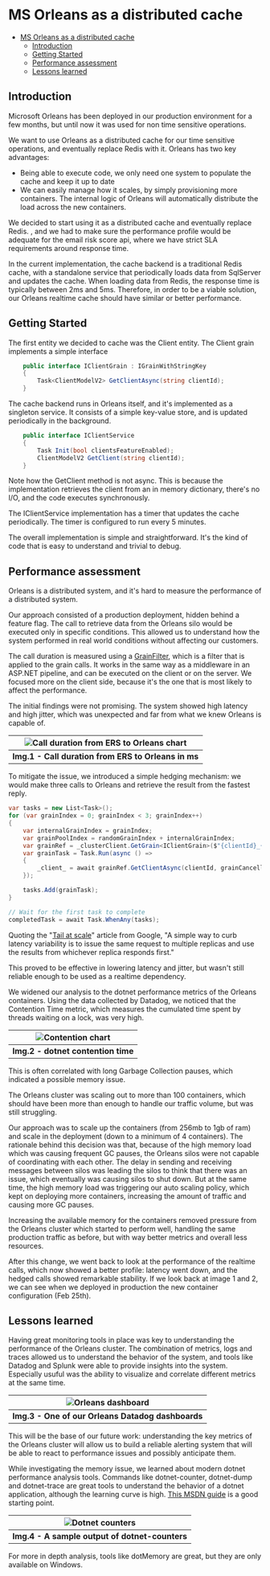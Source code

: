 # MS Orleans as a distributed cache

- [MS Orleans as a distributed cache](#ms-orleans-as-a-distributed-cache)
  - [Introduction](#introduction)
  - [Getting Started](#getting-started)
  - [Performance assessment](#performance-assessment)
  - [Lessons learned](#lessons-learned)

## Introduction

Microsoft Orleans has been deployed in our production environment for a few months, but until now it was used for non time sensitive operations.

We want to use Orleans as a distributed cache for our time sensitive operations, and eventually replace Redis with it. Orleans has two key advantages:

- Being able to execute code, we only need one system to populate the cache and keep it up to date
- We can easily manage how it scales, by simply provisioning more containers. The internal logic of Orleans will automatically distribute the load across the new containers.

We decided to start using it as a distributed cache and eventually replace Redis. , and we had to make sure the performance profile would be adequate for the email risk score api, where we have strict SLA requirements around response time.

In the current implementation, the cache backend is a traditional Redis cache, with a standalone service that periodically loads data from SqlServer and updates the cache. When loading data from Redis, the response time is typically between 2ms and 5ms. Therefore, in order to be a viable solution, our Orleans realtime cache should have similar or better performance.

## Getting Started

The first entity we decided to cache was the Client entity. The Client grain implements a simple interface

```csharp
    public interface IClientGrain : IGrainWithStringKey
    {
        Task<ClientModelV2> GetClientAsync(string clientId);
    }
```

The cache backend runs in Orleans itself, and it's implemented as a singleton service. It consists of a simple key-value store, and is updated periodically in the background.

```csharp
    public interface IClientService
    {
        Task Init(bool clientsFeatureEnabled);
        ClientModelV2 GetClient(string clientId);
    }
```

Note how the GetClient method is not async. This is because the implementation retrieves the client from an in memory dictionary, there's no I/O, and the code executes synchronously.

The IClientService implementation has a timer that updates the cache periodically. The timer is configured to run every 5 minutes.

The overall implementation is simple and straightforward. It's the kind of code that is easy to understand and trivial to debug.

## Performance assessment

Orleans is a distributed system, and it's hard to measure the performance of a distributed system.

Our approach consisted of a production deployment, hidden behind a feature flag. The call to retrieve data from the Orleans silo would be executed only in specific conditions.
This allowed us to understand how the system performed in real world conditions without affecting our customers.

The call duration is measured using a [GrainFilter](https://dotnet.github.io/orleans/docs/grains/interceptors.html), which is a filter that is applied to the grain calls. It works in the same way as a middleware in an ASP.NET pipeline, and can be executed on the client or on the server. We focused more on the client side, because it's the one that is most likely to affect the performance.

The initial findings were not promising. The system showed high latency and high jitter, which was unexpected and far from what we knew Orleans is capable of.

| ![Call duration from ERS to Orleans chart](/img/1.png) |
| :----------------------------------------------------: |
| <b>Img.1 - Call duration from ERS to Orleans in ms</b> |

To mitigate the issue, we introduced a simple hedging mechanism: we would make three calls to Orleans and retrieve the result from the fastest reply.

```csharp
var tasks = new List<Task>();
for (var grainIndex = 0; grainIndex < 3; grainIndex++)
{
    var internalGrainIndex = grainIndex;
    var grainPoolIndex = randomGrainIndex + internalGrainIndex;
    var grainRef = _clusterClient.GetGrain<IClientGrain>($"{clientId}_{grainPoolIndex}");
    var grainTask = Task.Run(async () =>
    {
        _client_ = await grainRef.GetClientAsync(clientId, grainCancellationTokenSource.Token);
    });

    tasks.Add(grainTask);
}

// Wait for the first task to complete
completedTask = await Task.WhenAny(tasks);
```

Quoting the "[Tail at scale](https://cacm.acm.org/magazines/2013/2/160173-the-tail-at-scale/fulltext)" article from Google, "A simple way to curb latency variability is to issue the same request to multiple replicas and use the results from whichever replica responds first."

This proved to be effective in lowering latency and jitter, but wasn't still reliable enough to be used as a realtime dependency.

We widened our analysis to the dotnet performance metrics of the Orleans containers. Using the data collected by Datadog, we noticed that the Contention Time metric, which measures the cumulated time spent by threads waiting on a lock, was very high.

|    ![Contention chart](/img/3.png)    |
| :-----------------------------------: |
| <b>Img.2 - dotnet contention time</b> |

This is often correlated with long Garbage Collection pauses, which indicated a possible memory issue.

The Orleans cluster was scaling out to more than 100 containers, which should have been more than enough to handle our traffic volume, but was still struggling.

Our approach was to scale up the containers (from 256mb to 1gb of ram) and scale in the deployment (down to a minimum of 4 containers). The rationale behind this decision was that, because of the high memory load which was causing frequent GC pauses, the Orleans silos were not capable of coordinating with each other. The delay in sending and receiving messages between silos was leading the silos to think that there was an issue, which eventually was causing silos to shut down. But at the same time, the high memory load was triggering our auto scaling policy, which kept on deploying more containers, increasing the amount of traffic and causing more GC pauses.

Increasing the available memory for the containers removed pressure from the Orleans cluster which started to perform well, handling the same production traffic as before, but with way better metrics and overall less resources.

After this change, we went back to look at the performance of the realtime calls, which now showed a better profile: latency went down, and the hedged calls showed remarkable stability.
If we look back at image 1 and 2, we can see when we deployed in production the new container configuration (Feb 25th).

## Lessons learned

Having great monitoring tools in place was key to understanding the performance of the Orleans cluster. The combination of metrics, logs and traces allowed us to understand the behavior of the system, and tools like Datadog and Splunk were able to provide insights into the system. Especially usuful was the ability to visualize and correlate different metrics at the same time.

|           ![Orleans dashboard](/img/6.png)           |
| :--------------------------------------------------: |
| <b>Img.3 - One of our Orleans Datadog dashboards</b> |

This will be the base of our future work: understanding the key metrics of the Orleans cluster will allow us to build a reliable alerting system that will be able to react to performance issues and possibly anticipate them.

While investigating the memory issue, we learned about modern dotnet performance analysis tools. Commands like dotnet-counter, dotnet-dump and dotnet-trace are great tools to understand the behavior of a dotnet application, although the learning curve is high. [This MSDN guide](https://docs.microsoft.com/en-us/dotnet/core/diagnostics/debug-memory-leak) is a good starting point.

|          ![Dotnet counters](/img/4.png)           |
| :-----------------------------------------------: |
| <b>Img.4 - A sample output of dotnet-counters</b> |

For more in depth analysis, tools like dotMemory are great, but they are only available on Windows.
